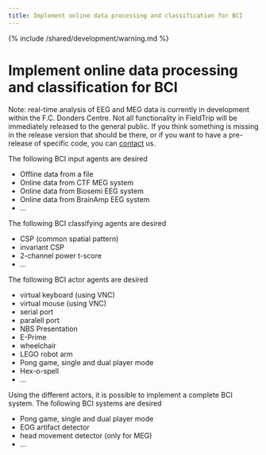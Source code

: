 ```yaml
---
title: Implement online data processing and classification for BCI
---
```


{% include /shared/development/warning.md %}

# Implement online data processing and classification for BCI

Note: real-time analysis of EEG and MEG data is currently in development within the F.C. Donders Centre. Not all functionality in FieldTrip will be immediately released to the general public. If you think something is missing in the release version that should be there, or if you want to have a pre-release of specific code, you can [contact](/contact) us.

The following BCI input agents are desired

- Offline data from a file
- Online data from CTF MEG system
- Online data from Biosemi EEG system
- Online data from BrainAmp EEG system
- ...

The following BCI classifying agents are desired

- CSP (common spatial pattern)
- invariant CSP
- 2-channel power t-score
- ...

The following BCI actor agents are desired

- virtual keyboard (using VNC)
- virtual mouse (using VNC)
- serial port
- paralell port
- NBS Presentation
- E-Prime
- wheelchair
- LEGO robot arm
- Pong game, single and dual player mode
- Hex-o-spell
- ...

Using the different actors, it is possible to implement a complete BCI system. The following BCI systems are desired

- Pong game, single and dual player mode
- EOG artifact detector
- head movement detector (only for MEG)
- ...
